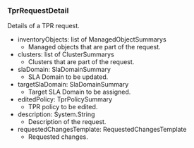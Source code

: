 ### TprRequestDetail
Details of a TPR request.

- inventoryObjects: list of ManagedObjectSummarys
  - Managed objects that are part of the request.
- clusters: list of ClusterSummarys
  - Clusters that are part of the request.
- slaDomain: SlaDomainSummary
  - SLA Domain to be updated.
- targetSlaDomain: SlaDomainSummary
  - Target SLA Domain to be assigned.
- editedPolicy: TprPolicySummary
  - TPR policy to be edited.
- description: System.String
  - Description of the request.
- requestedChangesTemplate: RequestedChangesTemplate
  - Requested changes.
